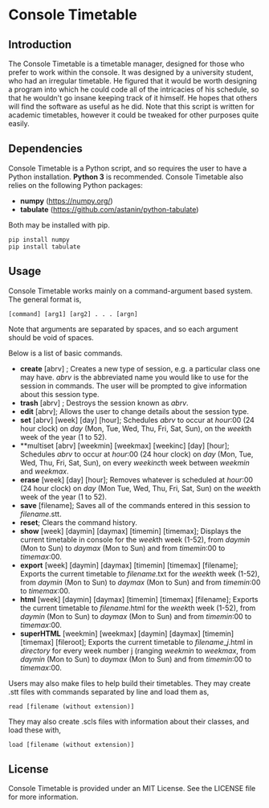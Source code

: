 # Console Timetable
## Introduction
The Console Timetable is a timetable manager, designed for those who prefer to work within the console. It was designed by a university student, who had an irregular timetable. He figured that it would be worth designing a program into which he could code all of the intricacies of his schedule, so that he wouldn't go insane keeping track of it himself. He hopes that others will find the software as useful as he did. Note that this script is written for academic timetables, however it could be tweaked for other purposes quite easily. 
## Dependencies
Console Timetable is a Python script, and so requires the user to have a Python installation. **Python 3** is recommended. 
Console Timetable also relies on the following Python packages:

- **numpy** (https://numpy.org/)
- **tabulate** (https://github.com/astanin/python-tabulate)

Both may be installed with pip. 
```
pip install numpy
pip install tabulate
```
## Usage
Console Timetable works mainly on a command-argument based system. The general format is,
```
[command] [arg1] [arg2] . . . [argn]
```
Note that arguments are separated by spaces, and so each argument should be void of spaces.

Below is a list of basic commands. 

- **create** [abrv] ; Creates a new type of session, e.g. a particular class one may have. *abrv* is the abbreviated name you would like to use for the session in commands. The user will be prompted to give information about this session type. 
- **trash** [abrv] ; Destroys the session known as *abrv*.
- **edit** [abrv]; Allows the user to change details about the session type. 
- **set** [abrv] [week] [day] [hour]; Schedules *abrv* to occur at *hour*:00 (24 hour clock) on *day* (Mon, Tue, Wed, Thu, Fri, Sat, Sun), on the *week*th week of the year (1 to 52). 
- **multiset [abrv] [weekmin] [weekmax] [weekinc] [day] [hour]; Schedules *abrv* to occur at *hour*:00 (24 hour clock) on *day* (Mon, Tue, Wed, Thu, Fri, Sat, Sun), on every *weekinc*th week between *weekmin* and *weekmax*. 
- **erase** [week] [day] [hour]; Removes whatever is scheduled at *hour*:00 (24 hour clock) on *day* (Mon Tue, Wed, Thu, Fri, Sat, Sun) on the *week*th week of the year (1 to 52). 
- **save** [filename]; Saves all of the commands entered in this session to *filename*.stt. 
- **reset**; Clears the command history.
- **show** [week] [daymin] [daymax] [timemin] [timemax]; Displays the current timetable in console for the *week*th week (1-52), from *daymin* (Mon to Sun) to *daymax* (Mon to Sun) and from *timemin*:00 to *timemax*:00.
- **export** [week] [daymin] [daymax] [timemin] [timemax] [filename]; Exports the current timetable to *filename*.txt for the *week*th week (1-52), from *daymin* (Mon to Sun) to *daymax* (Mon to Sun) and from *timemin*:00 to *timemax*:00.
- **html** [week] [daymin] [daymax] [timemin] [timemax] [filename]; Exports the current timetable to *filename*.html for the *week*th week (1-52), from *daymin* (Mon to Sun) to *daymax* (Mon to Sun) and from *timemin*:00 to *timemax*:00.
- **superHTML** [weekmin] [weekmax] [daymin] [daymax] [timemin] [timemax] [fileroot]; Exports the current timetable to *filename*_*j*.html in *directory* for every week number j (ranging *weekmin* to *weekmax*, from *daymin* (Mon to Sun) to *daymax* (Mon to Sun) and from *timemin*:00 to *timemax*:00.

Users may also make files to help build their timetables. They may create .stt files with commands separated by line and load them as,
```
read [filename (without extension)]
```
They may also create .scls files with information about their classes, and load these with,
```
load [filename (without extension)]
```

## License

Console Timetable is provided under an MIT License. See the LICENSE file for more information. 

